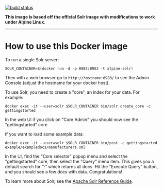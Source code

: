 [![build status](http://gitlab.tutum.ixishosting.co.uk/ci/projects/2/status.png?ref=master)](http://gitlab.tutum.ixishosting.co.uk/ci/projects/2?ref=master)

**This image is based off the official Solr image with modifications to work under Alpine Linux.**

***

# How to use this Docker image

To run a single Solr server:

    SOLR_CONTAINER=$(docker run -d -p 8983:8983 -t alpine-solr)

Then with a web browser go to `http://hostname:8983/` to see the Admin Console (adjust the hostname for your docker host).

To use Solr, you need to create a "core", an index for your data. For example:

    docker exec -it --user=solr $SOLR_CONTAINER bin/solr create_core -c gettingstarted

In the web UI if you click on "Core Admin" you should now see the "gettingstarted" core.

If you want to load some example data:

    docker exec -it --user=solr $SOLR_CONTAINER bin/post -c gettingstarted example/exampledocs/manufacturers.xml

In the UI, find the "Core selector" popup menu and select the "gettingstarted" core, then select the "Query"
menu item. This gives you a default search for "*:*" which returns all docs. Hit the "Execute Query" button,
and you should see a few docs with data. Congratulations!

To learn more about Solr, see the [Apache Solr Reference Guide](https://cwiki.apache.org/confluence/display/solr/Apache+Solr+Reference+Guide).
